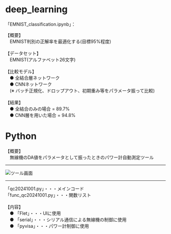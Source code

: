 # deep_learning
「EMNIST_classification.ipynb」：  

【概要】  
　EMNIST判別の正解率を最適化する(目標95%程度)  
<br>
【データセット】  
　EMNIST(アルファベット26文字)  
<br>
【比較モデル】  
　● 全結合層ネットワーク  
　● CNNネットワーク  
　(※ バッチ正規化、ドロップアウト、初期重み等をパラメータ振って比較)  
<br>
【結果】  
　● 全結合のみの場合 = 89.7%  
　● CNN層を用いた場合 = 94.8%  
  
# Python  
【概要】  
　無線機のDA値をパラメータとして振ったときのパワー計自動測定ツール  
***
![ツール画面](https://github.com/user-attachments/assets/f06f4aa9-8e02-486a-8aa7-20d1e52d8857)
***
「qc20241001.py」・・・メインコード  
「func_qc20241001.py」・・・関数リスト  
<br>
【内容】  
　● 「Flet」・・・UIに使用  
　● 「serial」・・・シリアル通信による無線機の制御に使用  
　● 「pyvisa」・・・パワー計制御に使用
